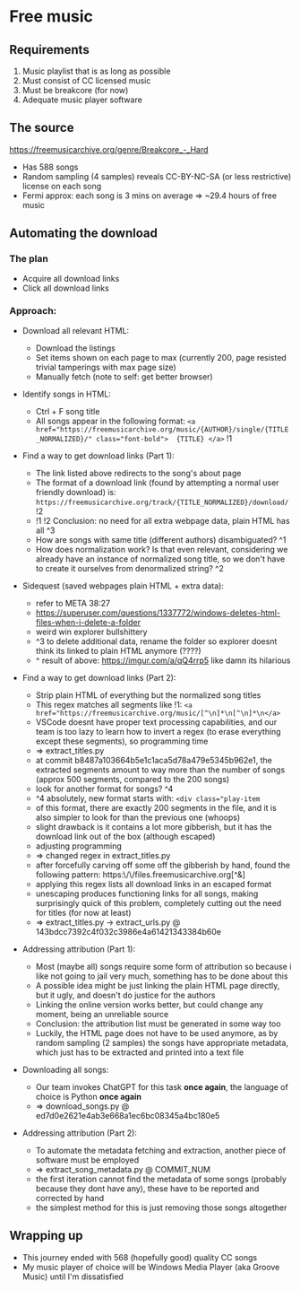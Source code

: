 # Free music

## Requirements
1. Music playlist that is as long as possible
2. Must consist of CC licensed music
3. Must be breakcore (for now)
4. Adequate music player software

## The source
https://freemusicarchive.org/genre/Breakcore_-_Hard
- Has 588 songs
- Random sampling (4 samples) reveals CC-BY-NC-SA (or less restrictive) license on each song
- Fermi approx: each song is 3 mins on average => ~29.4 hours of free music


## Automating the download
### The plan
- Acquire all download links
- Click all download links

### Approach:
- Download all relevant HTML:
    - Download the listings
    - Set items shown on each page to max (currently 200, page resisted trivial tamperings with max page size)
    - Manually fetch (note to self: get better browser)
- Identify songs in HTML:
    - Ctrl + F song title
    - All songs appear in the following format: ```<a href="https://freemusicarchive.org/music/{AUTHOR}/single/{TITLE_NORMALIZED}/" class="font-bold"> 
    {TITLE}
    </a>``` !1
    
- Find a way to get download links (Part 1):
    - The link listed above redirects to the song's about page
    - The format of a download link (found by attempting a normal user friendly download) is: ```https://freemusicarchive.org/track/{TITLE_NORMALIZED}/download/``` !2
    - !1 !2 Conclusion: no need for all extra webpage data, plain HTML has all ^3
    - How are songs with same title (different authors) disambiguated? ^1 
    - How does normalization work? Is that even relevant, considering we already have an instance of normalized song title, so we don't have to create it ourselves from denormalized string? ^2

- Sidequest (saved webpages plain HTML + extra data):
    - refer to META 38:27
    - https://superuser.com/questions/1337772/windows-deletes-html-files-when-i-delete-a-folder
    - weird win explorer bullshittery
    - ^3 to delete additional data, rename the folder so explorer doesnt think its linked to plain HTML anymore (????)
    - ^ result of above: https://imgur.com/a/qQ4rrp5 like damn its hilarious

- Find a way to get download links (Part 2):
    - Strip plain HTML of everything but the normalized song titles
    - This regex matches all segments like !1: ```<a href="https://freemusicarchive.org/music/[^\n]*\n[^\n]*\n</a>```
    - VSCode doesnt have proper text processing capabilities, and our team is too lazy to learn how to invert a regex (to erase everything except these segments), so programming time
    - => extract_titles.py
    - at commit b8487a103664b5e1c1aca5d78a479e5345b962e1, the extracted segments amount to way more than the number of songs (approx 500 segments, compared to the 200 songs)
    - look for another format for songs? ^4
    - ^4 absolutely, new format starts with: ```<div class="play-item```
    - of this format, there are exactly 200 segments in the file, and it is also simpler to look for than the previous one (whoops)
    - slight drawback is it contains a lot more gibberish, but it has the download link out of the box (although escaped)
    - adjusting programming
    - => changed regex in extract_titles.py
    - after forcefully carving off some off the gibberish by hand, found the following pattern: https:\\/\\/files.freemusicarchive.org[^&]
    - applying this regex lists all download links in an escaped format
    - unescaping produces functioning links for all songs, making surprisingly quick of this problem, completely cutting out the need for titles (for now at least)
    - => extract_titles.py -> extract_urls.py @ 143bdcc7392c4f032c3986e4a61421343384b60e

- Addressing attribution (Part 1):
    - Most (maybe all) songs require some form of attribution so because i like not going to jail very much, something has to be done about this
    - A possible idea might be just linking the plain HTML page directly, but it ugly, and doesn't do justice for the authors
    - Linking the online version works better, but could change any moment, being an unreliable source
    - Conclusion: the attribution list must be generated in some way too
    - Luckily, the HTML page does not have to be used anymore, as by random sampling (2 samples) the songs have appropriate metadata, which just has to be extracted and printed into a text file

- Downloading all songs:
    - Our team invokes ChatGPT for this task **once again**, the language of choice is Python **once again**
    - => download_songs.py @ ed7d0e2621e4ab3e668a1ec6bc08345a4bc180e5

- Addressing attribution (Part 2):
    - To automate the metadata fetching and extraction, another piece of software must be employed
    - => extract_song_metadata.py @ COMMIT_NUM
    - the first iteration cannot find the metadata of some songs (probably because they dont have any), these have to be reported and corrected by hand
    - the simplest method for this is just removing those songs altogether

## Wrapping up
- This journey ended with 568 (hopefully good) quality CC songs
- My music player of choice will be Windows Media Player (aka Groove Music) until I'm dissatisfied
